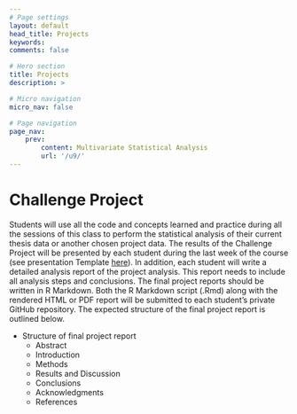 ```yaml
---
# Page settings
layout: default
head_title: Projects
keywords:
comments: false

# Hero section
title: Projects
description: >

# Micro navigation
micro_nav: false

# Page navigation
page_nav:
    prev:
        content: Multivariate Statistical Analysis 
        url: '/u9/'
---
```


# Challenge Project

Students will use all the code and concepts learned and practice during all the sessions of this class to perform the statistical analysis of their current thesis data or another chosen project data. The results of the Challenge Project will be presented by each student during the last week of the course (see presentation Template [here](https://teachresources.github.io/RPP/projects/project_slides.zip)). In addition, each student will write a detailed analysis report of the project analysis. This report needs to include all analysis steps and conclusions. The final project reports should be written in R Markdown. Both the R Markdown script (.Rmd) along with the rendered HTML or PDF report will be submitted to each student’s private GitHub repository. The expected structure of the final project report is outlined below.

- Structure of final project report
  - Abstract
  - Introduction
  - Methods
  - Results and Discussion
  - Conclusions
  - Acknowledgments
  - References

